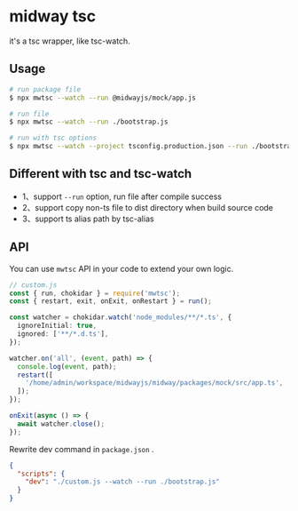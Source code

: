 # midway tsc

it's a tsc wrapper, like tsc-watch.

## Usage

```bash
# run package file
$ npx mwtsc --watch --run @midwayjs/mock/app.js

# run file
$ npx mwtsc --watch --run ./bootstrap.js

# run with tsc options
$ npx mwtsc --watch --project tsconfig.production.json --run ./bootstrap.js
```

## Different with tsc and tsc-watch

* 1、support `--run` option, run file after compile success
* 2、support copy non-ts file to dist directory when build source code
* 3、support ts alias path by tsc-alias

## API

You can use `mwtsc` API in your code to extend your own logic.

```ts
// custom.js
const { run, chokidar } = require('mwtsc');
const { restart, exit, onExit, onRestart } = run();

const watcher = chokidar.watch('node_modules/**/*.ts', {
  ignoreInitial: true,
  ignored: ['**/*.d.ts'],
});

watcher.on('all', (event, path) => {
  console.log(event, path);
  restart([
    '/home/admin/workspace/midwayjs/midway/packages/mock/src/app.ts',
  ]);
});

onExit(async () => {
  await watcher.close();
});

```

Rewrite dev command in `package.json` .

```json
{
  "scripts": {
    "dev": "./custom.js --watch --run ./bootstrap.js"
  }
}
```
